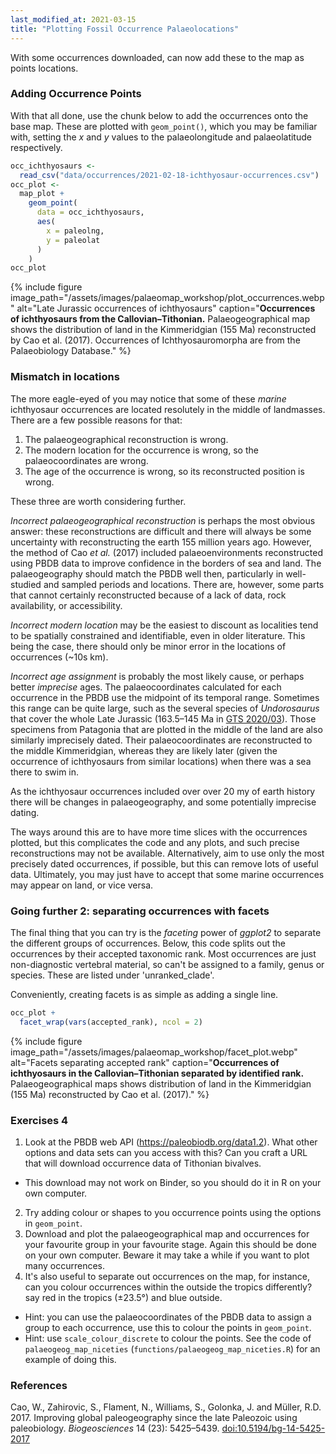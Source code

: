```yaml
---
last_modified_at: 2021-03-15
title: "Plotting Fossil Occurrence Palaeolocations"
---
```


With some occurrences downloaded, can now add these to the map as points locations.

### Adding Occurrence Points

With that all done, use the chunk below to add the occurrences onto the base map. These are plotted with `geom_point()`, which you may be familiar with, setting the _x_ and _y_ values to the palaeolongitude and palaeolatitude respectively.

```r
occ_ichthyosaurs <-
  read_csv("data/occurrences/2021-02-18-ichthyosaur-occurrences.csv")
occ_plot <-
  map_plot +
    geom_point(
      data = occ_ichthyosaurs,
      aes(
        x = paleolng,
        y = paleolat
      )
    )
occ_plot
```

{% include figure
    image_path="/assets/images/palaeomap_workshop/plot_occurrences.webp"
    alt="Late Jurassic occurrences of ichthyosaurs"
    caption="**Occurrences of ichthyosaurs from the Callovian–Tithonian.** Palaeogeographical map shows the distribution of land in the Kimmeridgian (155 Ma) reconstructed by Cao et al. (2017). Occurrences of Ichthyosauromorpha are from the Palaeobiology Database."
%}

### Mismatch in locations

The more eagle-eyed of you may notice that some of these _marine_ ichthyosaur occurrences are located resolutely in the middle of landmasses. There are a few possible reasons for that:

1. The palaeogeographical reconstruction is wrong.
2. The modern location for the occurrence is wrong, so the palaeocoordinates are wrong.
3. The age of the occurrence is wrong, so its reconstructed position is wrong.

These three are worth considering further. 

_Incorrect palaeogeographical reconstruction_ is perhaps the most obvious answer: these reconstructions are difficult and there will always be some uncertainty with reconstructing the earth 155 million years ago. However, the method of Cao _et al._ (2017) included palaeoenvironments reconstructed using PBDB data to improve confidence in the borders of sea and land. The palaeogeography should match the PBDB well then, particularly in well-studied and sampled periods and locations. There are, however, some parts that cannot certainly reconstructed because of a lack of data, rock availability, or accessibility.

_Incorrect modern location_ may be the easiest to discount as localities tend to be spatially constrained and identifiable, even in older literature. This being the case, there should only be minor error in the locations of occurrences (~10s km).

_Incorrect age assignment_ is probably the most likely cause, or perhaps better _imprecise_ ages. The palaeocoordinates calculated for each occurrence in the PBDB use the midpoint of its temporal range. Sometimes this range can be quite large, such as the several species of _Undorosaurus_ that cover the whole Late Jurassic (163.5–145 Ma in [GTS 2020/03](https://stratigraphy.org/ICSchart/ChronostratChart2020-03.pdf)). Those specimens from Patagonia that are plotted in the middle of the land are also similarly imprecisely dated. Their palaeocoordinates are reconstructed to the middle Kimmeridgian, whereas they are likely later (given the occurrence of ichthyosaurs from similar locations) when there was a sea there to swim in.

As the ichthyosaur occurrences included over over 20 my of earth history there will be changes in palaeogeography, and some potentially imprecise dating.

The ways around this are to have more time slices with the occurrences plotted, but this complicates the code and any plots, and such precise reconstructions may not be available. Alternatively, aim to use only the most precisely dated occurrences, if possible, but this can remove lots of useful data. Ultimately, you may just have to accept that some marine occurrences may appear on land, or vice versa.

### Going further 2: separating occurrences with facets

The final thing that you can try is the _faceting_ power of _ggplot2_ to separate the different groups of occurrences. Below, this code splits out the occurrences by their accepted taxonomic rank. Most occurrences are just non-diagnostic vertebral material, so can't be assigned to a family, genus or species. These are listed under 'unranked_clade'.

Conveniently, creating facets is as simple as adding a single line.

```r
occ_plot +
  facet_wrap(vars(accepted_rank), ncol = 2)
```

{% include figure
    image_path="/assets/images/palaeomap_workshop/facet_plot.webp"
    alt="Facets separating accepted rank"
    caption="**Occurrences of ichthyosaurs in the Callovian–Tithonian separated by identified rank.** Palaeogeographical maps shows distribution of land in the Kimmeridgian (155 Ma) reconstructed by Cao et al. (2017)."
%}

### Exercises 4

1. Look at the PBDB web API (<https://paleobiodb.org/data1.2>). What other options and data sets can you access with this? Can you craft a URL that will download occurrence data of Tithonian bivalves.
  - This download may not work on Binder, so you should do it in R on your own computer.
2. Try adding colour or shapes to you occurrence points using the options in `geom_point`.
3. Download and plot the palaeogeographical map and occurrences for your favourite group in your favourite stage. Again this should be done on your own computer. Beware it may take a while if you want to plot many occurrences.
4. It's also useful to separate out occurrences on the map, for instance, can you colour occurrences within the outside the tropics differently? say red in the tropics (±23.5°) and blue outside.
  - Hint: you can use the palaeocoordinates of the PBDB data to assign a group to each occurrence, use this to colour the points in `geom_point`.
  - Hint: use `scale_colour_discrete` to colour the points. See the code of `palaeogeog_map_niceties` (`functions/palaeogeog_map_niceties.R`) for an example of doing this.

### References

Cao, W., Zahirovic, S., Flament, N., Williams, S., Golonka, J. and Müller, R.D. 2017. Improving global paleogeography since the late Paleozoic using paleobiology. <i>Biogeosciences</i> 14 (23): 5425–5439. [doi:10.5194/bg-14-5425-2017](https://doi.org/10.5194/bg-14-5425-2017) 
